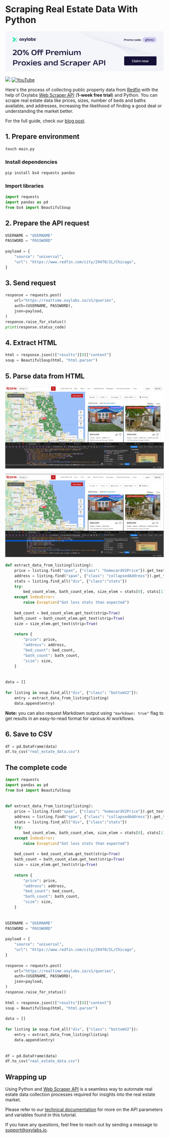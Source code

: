 # Scraping Real Estate Data With Python

[![Oxylabs promo code](https://raw.githubusercontent.com/oxylabs/product-integrations/refs/heads/master/Affiliate-Universal-1090x275.png)](https://oxylabs.io/pages/gitoxy?utm_source=877&utm_medium=affiliate&groupid=877&utm_content=scraping-real-estate-data-with-python-github&transaction_id=102f49063ab94276ae8f116d224b67)

[![](https://dcbadge.limes.pink/api/server/Pds3gBmKMH?style=for-the-badge&theme=discord)](https://discord.gg/Pds3gBmKMH) [![YouTube](https://img.shields.io/badge/YouTube-Oxylabs-red?style=for-the-badge&logo=youtube&logoColor=white)](https://www.youtube.com/@oxylabs)

Here's the process of collecting public property data from [Redfin](https://www.redfin.com/) with the help of Oxylabs [Web Scraper API](https://oxylabs.io/products/scraper-api/web) (**1-week free trial**) and Python. You can scrape real estate data like prices, sizes, number of beds and baths available, and addresses, increasing the likelihood of finding a good deal or understanding the market better. 

For the full guide, check our [blog post](https://oxylabs.io/blog/scraping-real-estate-data).

## 1. Prepare environment

```python
touch main.py
```

### Install dependencies

```python
pip install bs4 requests pandas
```

### Import libraries

```python
import requests
import pandas as pd
from bs4 import BeautifulSoup
```

## 2. Prepare the API request

```python
USERNAME = "USERNAME"
PASSWORD = "PASSWORD"

payload = {
    "source": "universal",
    "url": "https://www.redfin.com/city/29470/IL/Chicago",
}
```

## 3. Send request

```python
response = requests.post(
    url="https://realtime.oxylabs.io/v1/queries",
    auth=(USERNAME, PASSWORD),
    json=payload,
)
response.raise_for_status()
print(response.status_code)
```
## 4. Extract HTML

```python
html = response.json()["results"][0]["content"]
soup = BeautifulSoup(html, "html.parser")
```

## 5. Parse data from HTML

![Locating elements](images/Redfin1.jpg)

![Locating elements](images/Redfin2.jpg)

```python
def extract_data_from_listing(listing):
    price = listing.find("span", {"class": "homecardV2Price"}).get_text(strip=True)
    address = listing.find("span", {"class": "collapsedAddress"}).get_text(strip=True)
    stats = listing.find_all("div", {"class":"stats"})
    try:
        bed_count_elem, bath_count_elem, size_elem = stats[0], stats[1], stats[2]
    except IndexError:
        raise Exception("Got less stats than expected")

    bed_count = bed_count_elem.get_text(strip=True)
    bath_count = bath_count_elem.get_text(strip=True)
    size = size_elem.get_text(strip=True)

    return {
        "price": price,
        "address": address,
        "bed_count": bed_count,
        "bath_count": bath_count,
        "size": size,
    }


data = []

for listing in soup.find_all("div", {"class": "bottomV2"}):
    entry = extract_data_from_listing(listing)
    data.append(entry)
```
**Note:** you can also request Markdown output using `"markdown: true"` flag to get results in an easy-to-read format for various AI workflows.

## 6. Save to CSV

```python
df = pd.DataFrame(data)
df.to_csv("real_estate_data.csv")
```

## The complete code

```python
import requests
import pandas as pd
from bs4 import BeautifulSoup


def extract_data_from_listing(listing):
    price = listing.find("span", {"class": "homecardV2Price"}).get_text(strip=True)
    address = listing.find("span", {"class": "collapsedAddress"}).get_text(strip=True)
    stats = listing.find_all("div", {"class":"stats"})
    try:
        bed_count_elem, bath_count_elem, size_elem = stats[0], stats[1], stats[2]
    except IndexError:
        raise Exception("Got less stats than expected")

    bed_count = bed_count_elem.get_text(strip=True)
    bath_count = bath_count_elem.get_text(strip=True)
    size = size_elem.get_text(strip=True)

    return {
        "price": price,
        "address": address,
        "bed_count": bed_count,
        "bath_count": bath_count,
        "size": size,
    }


USERNAME = "USERNAME"
PASSWORD = "PASSWORD"

payload = {
    "source": "universal",
    "url": "https://www.redfin.com/city/29470/IL/Chicago",
}

response = requests.post(
    url="https://realtime.oxylabs.io/v1/queries",
    auth=(USERNAME, PASSWORD),
    json=payload,
)
response.raise_for_status()

html = response.json()["results"][0]["content"]
soup = BeautifulSoup(html, "html.parser")

data = []

for listing in soup.find_all("div", {"class": "bottomV2"}):
    entry = extract_data_from_listing(listing)
    data.append(entry)


df = pd.DataFrame(data)
df.to_csv("real_estate_data.csv")
```

## Wrapping up

Using Python and [Web Scraper API](https://oxylabs.io/products/scraper-api/web) is a seamless way to automate real estate data collection processes required for insights into the real estate market. 

Please refer to our [technical documentation](https://developers.oxylabs.io/scraper-apis/real-estate-scraper-api/redfin) for more on the API parameters and variables found in this tutorial.

If you have any questions, feel free to reach out by sending a message to support@oxylabs.io.
